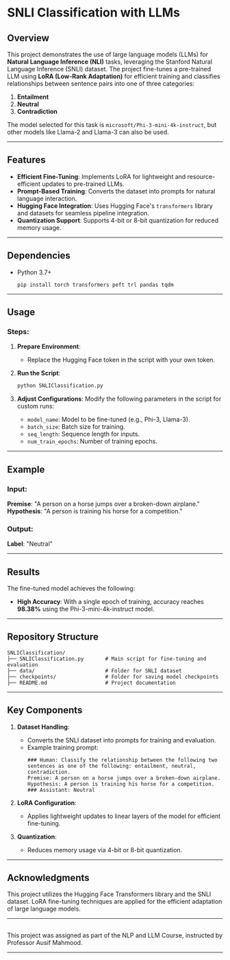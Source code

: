 # SNLI Classification with LLMs

## Overview
This project demonstrates the use of large language models (LLMs) for **Natural Language Inference (NLI)** tasks, leveraging the Stanford Natural Language Inference (SNLI) dataset. The project fine-tunes a pre-trained LLM using **LoRA (Low-Rank Adaptation)** for efficient training and classifies relationships between sentence pairs into one of three categories:
1. **Entailment**
2. **Neutral**
3. **Contradiction**

The model selected for this task is `microsoft/Phi-3-mini-4k-instruct`, but other models like Llama-2 and Llama-3 can also be used.

---

## Features
- **Efficient Fine-Tuning**: Implements LoRA for lightweight and resource-efficient updates to pre-trained LLMs.
- **Prompt-Based Training**: Converts the dataset into prompts for natural language interaction.
- **Hugging Face Integration**: Uses Hugging Face's `transformers` library and datasets for seamless pipeline integration.
- **Quantization Support**: Supports 4-bit or 8-bit quantization for reduced memory usage.

---

## Dependencies
- Python 3.7+
  
   ```Requirments
   pip install torch transformers peft trl pandas tqdm
   ```


---

## Usage

### Steps:
1. **Prepare Environment**:
   - Replace the Hugging Face token in the script with your own token.

2. **Run the Script**:
   ```bash
   python SNLIClassification.py
   ```

3. **Adjust Configurations**:
   Modify the following parameters in the script for custom runs:
   - `model_name`: Model to be fine-tuned (e.g., Phi-3, Llama-3).
   - `batch_size`: Batch size for training.
   - `seq_length`: Sequence length for inputs.
   - `num_train_epochs`: Number of training epochs.

---

## Example
### Input:
**Premise**: "A person on a horse jumps over a broken-down airplane."  
**Hypothesis**: "A person is training his horse for a competition."

### Output:
**Label**: "Neutral"

---

## Results
The fine-tuned model achieves the following:
- **High Accuracy**: With a single epoch of training, accuracy reaches **98.38%** using the Phi-3-mini-4k-instruct model.

---

## Repository Structure
```
SNLIClassification/
├── SNLIClassification.py       # Main script for fine-tuning and evaluation        
├── data/                       # Folder for SNLI dataset
├── checkpoints/                # Folder for saving model checkpoints
├── README.md                   # Project documentation
```

---

## Key Components

1. **Dataset Handling**:
   - Converts the SNLI dataset into prompts for training and evaluation.
   - Example training prompt:
     ```
     ### Human: Classify the relationship between the following two sentences as one of the following: entailment, neutral, contradiction.
     Premise: A person on a horse jumps over a broken-down airplane.
     Hypothesis: A person is training his horse for a competition.
     ### Assistant: Neutral
     ```

2. **LoRA Configuration**:
   - Applies lightweight updates to linear layers of the model for efficient fine-tuning.

3. **Quantization**:
   - Reduces memory usage via 4-bit or 8-bit quantization.

---

## Acknowledgments
This project utilizes the Hugging Face Transformers library and the SNLI dataset. LoRA fine-tuning techniques are applied for the efficient adaptation of large language models.

---
##

This project was assigned as part of the NLP and LLM Course, instructed by Professor Ausif Mahmood.

---
